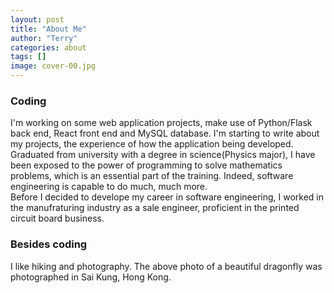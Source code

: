 ```yaml
---
layout: post
title: "About Me"
author: "Terry"
categories: about
tags: []
image: cover-00.jpg
---
```


### Coding
I'm working on some web application projects, make use of Python/Flask back end, React front end and MySQL database. I'm starting to write about my projects, the experience of how the application being developed.  
Graduated from university with a degree in science(Physics major), I have been exposed to the power of programming to solve mathematics problems, which is an essential part of the training. Indeed, software engineering is capable to do much, much more.  
Before I decided to develope my career in software engineering, I worked in the manufraturing industry as a sale engineer, proficient in the printed circuit board business.  

### Besides coding
I like hiking and photography. The above photo of a beautiful dragonfly was photographed in Sai Kung, Hong Kong.  
